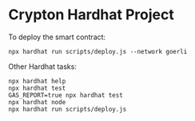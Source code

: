 # Crypton Hardhat Project

To deploy the smart contract:

```shell
npx hardhat run scripts/deploy.js --network goerli
```

Other Hardhat tasks:

```shell
npx hardhat help
npx hardhat test
GAS_REPORT=true npx hardhat test
npx hardhat node
npx hardhat run scripts/deploy.js
```
